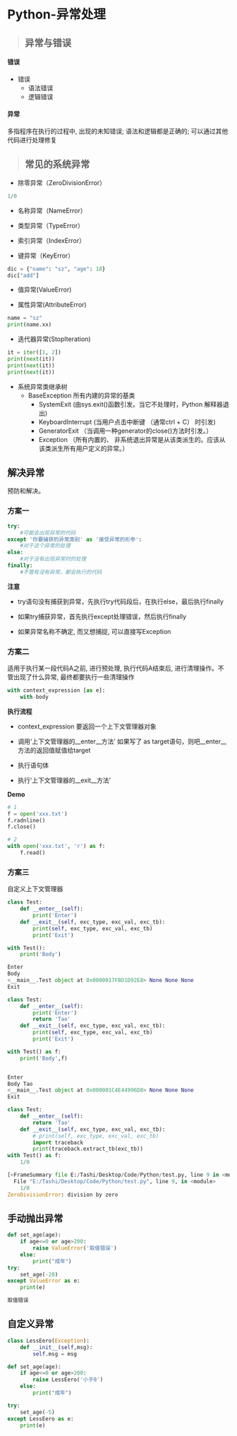 # Python-异常处理

> ## 异常与错误

#### 错误

- 错误
	- 语法错误
	- 逻辑错误

#### 异常

多指程序在执行的过程中, 出现的未知错误; 语法和逻辑都是正确的; 可以通过其他代码进行处理修复

> ## 常见的系统异常

- 除零异常（ZeroDivisionError）
```python
1/0
```

- 名称异常（NameError）

- 类型异常（TypeError）

- 索引异常（IndexError）

- 键异常（KeyError）
```python
dic = {"name": "sz", "age": 18}
dic["add"]
```

- 值异常(ValueError)

- 属性异常(AttributeError)
```python
name = "sz"
print(name.xx)
```

- 迭代器异常(StopIteration)
```python
it = iter([1, 2])
print(next(it))
print(next(it))
print(next(it))
```

- 系统异常类继承树
	- BaseException 所有内建的异常的基类
		- SystemExit (由sys.exit()函数引发。当它不处理时，Python 解释器退出)
		- KeyboardInterrupt (当用户点击中断键 （通常ctrl + C） 时引发)
		- GeneratorExit （当调用一种generator的close()方法时引发。）
		- Exception （所有内置的、 非系统退出异常是从该类派生的。应该从该类派生所有用户定义的异常。）

## 解决异常

预防和解决。

### 方案一
```python
try:
	#可能会出现异常的代码
except '你要捕获的异常类别' as '接受异常的形参':
	#对于这个异常的处理
else:
	#对于没有出现异常时的处理
finally:
	#不管有没有异常，都会执行的代码
```

**注意**

- try语句没有捕获到异常，先执行try代码段后，在执行else，最后执行finally

- 如果try捕获异常，首先执行except处理错误，然后执行finally

- 如果异常名称不确定, 而又想捕捉, 可以直接写Exception


### 方案二

适用于执行某一段代码A之前, 进行预处理, 执行代码A结束后, 进行清理操作。不管出现了什么异常, 最终都要执行一些清理操作

```python
with context_expression [as e]:
	with-body
```

**执行流程**

- context_expression 要返回一个上下文管理器对象

- 调用‘上下文管理器的__enter__方法’ 如果写了 as target语句，则吧__enter__方法的返回值赋值给target

- 执行语句体

- 执行‘上下文管理器的__exit__方法’

**Demo**
```python
# 1
f = open('xxx.txt')
f.radnline()
f.close()

# 2
with open('xxx.txt', 'r') as f:
	f.read()
```

### 方案三


自定义上下文管理器

```python
class Test:
    def __enter__(self):
        print('Enter')
    def __exit__(self, exc_type, exc_val, exc_tb):
        print(self, exc_type, exc_val, exc_tb)
        print('Exit')

with Test():
    print('Body')

Enter
Body
<__main__.Test object at 0x0000017FBD1D92E8> None None None
Exit
```

```python
class Test:
    def __enter__(self):
        print('Enter')
        return 'Tao'
    def __exit__(self, exc_type, exc_val, exc_tb):
        print(self, exc_type, exc_val, exc_tb)
        print('Exit')

with Test() as f:
    print('Body',f)


Enter
Body Tao
<__main__.Test object at 0x000001C4E44996D8> None None None
Exit
```

```python
class Test:
    def __enter__(self):
        return 'Tao'
    def __exit__(self, exc_type, exc_val, exc_tb):
        # print(self, exc_type, exc_val, exc_tb)
        import traceback
        print(traceback.extract_tb(exc_tb))
with Test() as f:
    1/0

[<FrameSummary file E:/Tashi/Desktop/Code/Python/test.py, line 9 in <module>>]
  File "E:/Tashi/Desktop/Code/Python/test.py", line 9, in <module>
    1/0
ZeroDivisionError: division by zero
```


## 手动抛出异常



```python
def set_age(age):
    if age<=0 or age>200:
        raise ValueError('取值错误')
    else:
        print("成年")
try:
    set_age(-20)
except ValueError as e:
    print(e)

取值错误
```

## 自定义异常

```python
class LessEero(Exception):
    def __init__(self,msg):
        self.msg = msg

def set_age(age):
    if age<=0 or age>200:
        raise LessEero('小于0')
    else:
        print("成年")

try:
    set_age(-5)
except LessEero as e:
    print(e)

```